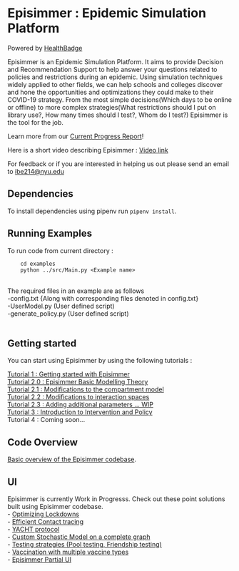 # Episimmer : Epidemic Simulation Platform
Powered by [HealthBadge](https://www.healthbadge.org/) <br>

Episimmer is an Epidemic Simulation Platform. It aims to provide Decision and Recommendation Support to help answer your questions related to policies and restrictions during an epidemic. Using simulation techniques widely applied to other fields, we can help schools and colleges discover and hone the opportunities and optimizations they could make to their COVID-19 strategy. From the most simple decisions(Which days to be online or offline) to more complex strategies(What restrictions should I put on library use?, How many times should I test?, Whom do I test?) Episimmer is the tool for the job. <br>

Learn more from our [Current Progress Report](https://docs.google.com/document/d/1-4W61OvOQcZouYVZP51iwRYQ53K4C_WODENVxUgLiR8/edit?usp=sharing)! <br>

Here is a short video describing Episimmer : [Video link](https://drive.google.com/file/d/1Oo-eG7pNIzaqf1uJ9rIf7DAc7MZwNRVY/view?usp=sharing) <br>

For feedback or if you are interested in helping us out please send an email to ibe214@nyu.edu <br>

## Dependencies

To install dependencies using pipenv run ```pipenv install```.

## Running Examples
To run code from current directory :

		cd examples
		python ../src/Main.py <Example name>
<br>
The required files in an example are as follows <br>
  -config.txt   {Along with corresponding files denoted in config.txt} <br>
  -UserModel.py (User defined script) <br>
  -generate_policy.py (User defined script) <br>
<br>

 
## Getting started

You can start using Episimmer by  using the following tutorials :

[Tutorial 1 : Getting started with Episimmer](https://docs.google.com/document/d/1PHMlz4W5gl_SpW8u1kWJEqzsAtW6NOWvePSMre9auT4/edit?usp=sharing) <br>
[Tutorial 2.0 : Episimmer Basic Modelling Theory](https://docs.google.com/document/d/1BujPmaEOGoJn6_B0DAhIUUlROKBt4gIlG13Kl9kDRh4/edit?usp=sharing) <br>
[Tutorial 2.1 : Modifications to the compartment model](https://docs.google.com/document/d/1vn8xc95bCQ7K09lMuc3ijHfSeDPa6Nd28tko-19SlnQ/edit?usp=sharing) <br>
[Tutorial 2.2 : Modifications to interaction spaces](https://docs.google.com/document/d/17QNw3BUEclqjtuoN6bd3pFNHsbzNIu2Bo0L1BCPS_A4/edit?usp=sharing) <br>
[Tutorial 2.3 : Adding additional parameters ... WIP](https://docs.google.com/document/d/11OJXQdKm2kwAN_-QRslisa_5kyQSCzwqelwdP0nrIiY/edit?usp=sharing) <br>
[Tutorial 3 : Introduction to Intervention and Policy](https://docs.google.com/document/d/121CdfYRg1144kZJoyJMq4xwfuM6vVdLn8bDnMIMMzoY/edit?usp=sharing) <br>
Tutorial 4 : Coming soon...

## Code Overview

[Basic overview of the Episimmer codebase](https://docs.google.com/document/d/1UmuzVt9S2Zo_DX7Ylq462Fl4U69mO954u2s3zJWOfpg/edit?usp=sharing).

## UI
Episimmer is currently Work in Progresss. Check out these point solutions built using Episimmer codebase. <br>
	- [Optimizing Lockdowns](https://optimising-lockdowns.herokuapp.com) <br>
	- [Efficient Contact tracing](https://contact-tracing.herokuapp.com) <br>
	- [YACHT protocol](https://hb-yacht.herokuapp.com) <br>
	- [Custom Stochastic Model on a complete graph](https://share.streamlit.io/inavamsi/custom_epidemic_model/main/Main.py) <br>
	- [Testing strategies (Pool testing, Friendship testing)](https://share.streamlit.io/suryadheeshjith/epidemic-testing-ui/main.py) <br>
	- [Vaccination with multiple vaccine types](https://share.streamlit.io/ruthushankar/vaccination_ui/main/vac.py) <br>
	- [Episimmer Partial UI](https://share.streamlit.io/suryadheeshjith/epidemic-simulator-ui/app.py)
